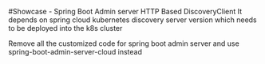 #Showcase - Spring Boot Admin server
HTTP Based DiscoveryClient
It depends on spring cloud kubernetes discovery server version which needs to be deployed into the k8s cluster

Remove all the customized code for spring boot admin server and use spring-boot-admin-server-cloud instead
